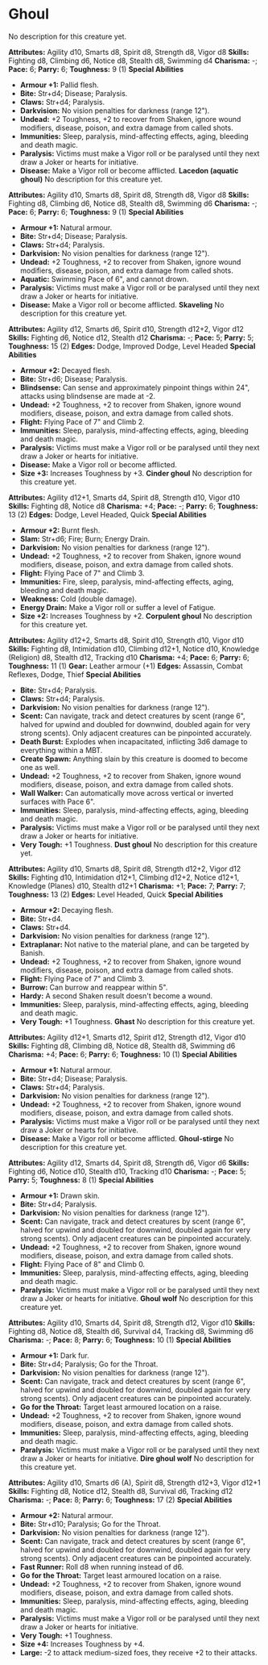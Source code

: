 # Ghoul

No description for this creature yet.

**Attributes:** Agility d10, Smarts d8, Spirit d8, Strength d8, Vigor
d8
**Skills:** Fighting d8, Climbing d6, Notice d8, Stealth d8, Swimming
d4
**Charisma:** -; **Pace:** 6; **Parry:** 6; **Toughness:** 9 (1)
**Special Abilities**

- **Armour +1:** Pallid flesh.
- **Bite:** Str+d4; Disease; Paralysis.
- **Claws:** Str+d4; Paralysis.
- **Darkvision:** No vision penalties for darkness (range 12").
- **Undead:** +2 Toughness, +2 to recover from Shaken, ignore wound
modifiers, disease, poison, and extra damage from called shots.
- **Immunities:** Sleep, paralysis, mind-affecting effects, aging,
bleeding and death magic.
- **Paralysis:** Victims must make a Vigor roll or be paralysed until
they next draw a Joker or hearts for initiative.
- **Disease:** Make a Vigor roll or become afflicted.
**Lacedon (aquatic ghoul)**
No description for this creature yet.

**Attributes:** Agility d10, Smarts d8, Spirit d8, Strength d8, Vigor
d8
**Skills:** Fighting d8, Climbing d6, Notice d8, Stealth d8, Swimming
d6
**Charisma:** -; **Pace:** 6; **Parry:** 6; **Toughness:** 9 (1)
**Special Abilities**

- **Armour +1:** Natural armour.
- **Bite:** Str+d4; Disease; Paralysis.
- **Claws:** Str+d4; Paralysis.
- **Darkvision:** No vision penalties for darkness (range 12").
- **Undead:** +2 Toughness, +2 to recover from Shaken, ignore wound
modifiers, disease, poison, and extra damage from called shots.
- **Aquatic:** Swimming Pace of 6", and cannot drown.
- **Paralysis:** Victims must make a Vigor roll or be paralysed until
they next draw a Joker or hearts for initiative.
- **Disease:** Make a Vigor roll or become afflicted.
**Skaveling**
No description for this creature yet.

**Attributes:** Agility d12, Smarts d6, Spirit d10, Strength d12+2,
Vigor d12
**Skills:** Fighting d6, Notice d12, Stealth d12
**Charisma:** -; **Pace:** 5; **Parry:** 5; **Toughness:** 15 (2)
**Edges:** Dodge, Improved Dodge, Level Headed
**Special Abilities**

- **Armour +2:** Decayed flesh.
- **Bite:** Str+d6; Disease; Paralysis.
- **Blindsense:** Can sense and approximately pinpoint things within
24", attacks using blindsense are made at -2.
- **Undead:** +2 Toughness, +2 to recover from Shaken, ignore wound
modifiers, disease, poison, and extra damage from called shots.
- **Flight:** Flying Pace of 7" and Climb 2.
- **Immunities:** Sleep, paralysis, mind-affecting effects, aging,
bleeding and death magic.
- **Paralysis:** Victims must make a Vigor roll or be paralysed until
they next draw a Joker or hearts for initiative.
- **Disease:** Make a Vigor roll or become afflicted.
- **Size +3:** Increases Toughness by +3.
**Cinder ghoul**
No description for this creature yet.

**Attributes:** Agility d12+1, Smarts d4, Spirit d8, Strength d10, Vigor
d10
**Skills:** Fighting d8, Notice d8
**Charisma:** +4; **Pace:** -; **Parry:** 6; **Toughness:** 13 (2)
**Edges:** Dodge, Level Headed, Quick
**Special Abilities**

- **Armour +2:** Burnt flesh.
- **Slam:** Str+d6; Fire; Burn; Energy Drain.
- **Darkvision:** No vision penalties for darkness (range 12").
- **Undead:** +2 Toughness, +2 to recover from Shaken, ignore wound
modifiers, disease, poison, and extra damage from called shots.
- **Flight:** Flying Pace of 7" and Climb 3.
- **Immunities:** Fire, sleep, paralysis, mind-affecting effects, aging,
bleeding and death magic.
- **Weakness:** Cold (double damage).
- **Energy Drain:** Make a Vigor roll or suffer a level of Fatigue.
- **Size +2:** Increases Toughness by +2.
**Corpulent ghoul**
No description for this creature yet.

**Attributes:** Agility d12+2, Smarts d8, Spirit d10, Strength d10,
Vigor d10
**Skills:** Fighting d8, Intimidation d10, Climbing d12+1, Notice d10,
Knowledge (Religion) d8, Stealth d12, Tracking d10
**Charisma:** +4; **Pace:** 6; **Parry:** 6; **Toughness:** 11 (1)
**Gear:** Leather armour (+1)
**Edges:** Assassin, Combat Reflexes, Dodge, Thief
**Special Abilities**

- **Bite:** Str+d4; Paralysis.
- **Claws:** Str+d4; Paralysis.
- **Darkvision:** No vision penalties for darkness (range 12").
- **Scent:** Can navigate, track and detect creatures by scent (range
6", halved for upwind and doubled for downwind, doubled again for very
strong scents). Only adjacent creatures can be pinpointed accurately.
- **Death Burst:** Explodes when incapacitated, inflicting 3d6 damage to
everything within a MBT.
- **Create Spawn:** Anything slain by this creature is doomed to become
one as well.
- **Undead:** +2 Toughness, +2 to recover from Shaken, ignore wound
modifiers, disease, poison, and extra damage from called shots.
- **Wall Walker:** Can automatically move across vertical or inverted
surfaces with Pace 6".
- **Immunities:** Sleep, paralysis, mind-affecting effects, aging,
bleeding and death magic.
- **Paralysis:** Victims must make a Vigor roll or be paralysed until
they next draw a Joker or hearts for initiative.
- **Very Tough:** +1 Toughness.
**Dust ghoul**
No description for this creature yet.

**Attributes:** Agility d10, Smarts d8, Spirit d8, Strength d12+2, Vigor
d12
**Skills:** Fighting d10, Intimidation d12+1, Climbing d12+2, Notice
d12+1, Knowledge (Planes) d10, Stealth d12+1
**Charisma:** +1; **Pace:** 7; **Parry:** 7; **Toughness:** 13 (2)
**Edges:** Level Headed, Quick
**Special Abilities**

- **Armour +2:** Decaying flesh.
- **Bite:** Str+d4.
- **Claws:** Str+d4.
- **Darkvision:** No vision penalties for darkness (range 12").
- **Extraplanar:** Not native to the material plane, and can be targeted
by Banish.
- **Undead:** +2 Toughness, +2 to recover from Shaken, ignore wound
modifiers, disease, poison, and extra damage from called shots.
- **Flight:** Flying Pace of 7" and Climb 3.
- **Burrow:** Can burrow and reappear within 5".
- **Hardy:** A second Shaken result doesn't become a wound.
- **Immunities:** Sleep, paralysis, mind-affecting effects, aging,
bleeding and death magic.
- **Very Tough:** +1 Toughness.
**Ghast**
No description for this creature yet.

**Attributes:** Agility d12+1, Smarts d12, Spirit d12, Strength d12,
Vigor d10
**Skills:** Fighting d8, Climbing d8, Notice d8, Stealth d8, Swimming
d6
**Charisma:** +4; **Pace:** 6; **Parry:** 6; **Toughness:** 10 (1)
**Special Abilities**

- **Armour +1:** Natural armour.
- **Bite:** Str+d4; Disease; Paralysis.
- **Claws:** Str+d4; Paralysis.
- **Darkvision:** No vision penalties for darkness (range 12").
- **Undead:** +2 Toughness, +2 to recover from Shaken, ignore wound
modifiers, disease, poison, and extra damage from called shots.
- **Paralysis:** Victims must make a Vigor roll or be paralysed until
they next draw a Joker or hearts for initiative.
- **Disease:** Make a Vigor roll or become afflicted.
**Ghoul-stirge**
No description for this creature yet.

**Attributes:** Agility d12, Smarts d4, Spirit d8, Strength d6, Vigor
d6
**Skills:** Fighting d6, Notice d10, Stealth d10, Tracking d10
**Charisma:** -; **Pace:** 5; **Parry:** 5; **Toughness:** 8 (1)
**Special Abilities**

- **Armour +1:** Drawn skin.
- **Bite:** Str+d4; Paralysis.
- **Darkvision:** No vision penalties for darkness (range 12").
- **Scent:** Can navigate, track and detect creatures by scent (range
6", halved for upwind and doubled for downwind, doubled again for very
strong scents). Only adjacent creatures can be pinpointed accurately.
- **Undead:** +2 Toughness, +2 to recover from Shaken, ignore wound
modifiers, disease, poison, and extra damage from called shots.
- **Flight:** Flying Pace of 8" and Climb 0.
- **Immunities:** Sleep, paralysis, mind-affecting effects, aging,
bleeding and death magic.
- **Paralysis:** Victims must make a Vigor roll or be paralysed until
they next draw a Joker or hearts for initiative.
**Ghoul wolf**
No description for this creature yet.

**Attributes:** Agility d10, Smarts d4, Spirit d8, Strength d12, Vigor
d10
**Skills:** Fighting d8, Notice d8, Stealth d6, Survival d4, Tracking
d8, Swimming d6
**Charisma:** -; **Pace:** 8; **Parry:** 6; **Toughness:** 10 (1)
**Special Abilities**

- **Armour +1:** Dark fur.
- **Bite:** Str+d4; Paralysis; Go for the Throat.
- **Darkvision:** No vision penalties for darkness (range 12").
- **Scent:** Can navigate, track and detect creatures by scent (range
6", halved for upwind and doubled for downwind, doubled again for very
strong scents). Only adjacent creatures can be pinpointed accurately.
- **Go for the Throat:** Target least armoured location on a raise.
- **Undead:** +2 Toughness, +2 to recover from Shaken, ignore wound
modifiers, disease, poison, and extra damage from called shots.
- **Immunities:** Sleep, paralysis, mind-affecting effects, aging,
bleeding and death magic.
- **Paralysis:** Victims must make a Vigor roll or be paralysed until
they next draw a Joker or hearts for initiative.
**Dire ghoul wolf**
No description for this creature yet.

**Attributes:** Agility d10, Smarts d6 (A), Spirit d8, Strength d12+3,
Vigor d12+1
**Skills:** Fighting d8, Notice d12, Stealth d8, Survival d6, Tracking
d12
**Charisma:** -; **Pace:** 8; **Parry:** 6; **Toughness:** 17 (2)
**Special Abilities**

- **Armour +2:** Natural armour.
- **Bite:** Str+d10; Paralysis; Go for the Throat.
- **Darkvision:** No vision penalties for darkness (range 12").
- **Scent:** Can navigate, track and detect creatures by scent (range
6", halved for upwind and doubled for downwind, doubled again for very
strong scents). Only adjacent creatures can be pinpointed accurately.
- **Fast Runner:** Roll d8 when running instead of d6.
- **Go for the Throat:** Target least armoured location on a raise.
- **Undead:** +2 Toughness, +2 to recover from Shaken, ignore wound
modifiers, disease, poison, and extra damage from called shots.
- **Immunities:** Sleep, paralysis, mind-affecting effects, aging,
bleeding and death magic.
- **Paralysis:** Victims must make a Vigor roll or be paralysed until
they next draw a Joker or hearts for initiative.
- **Very Tough:** +1 Toughness.
- **Size +4:** Increases Toughness by +4.
- **Large:** -2 to attack medium-sized foes, they receive +2 to their
attacks.
